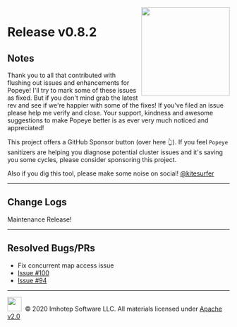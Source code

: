 <img src="https://raw.githubusercontent.com/derailed/popeye/master/assets/popeye_logo.png" align="right" width="200" height="auto"/>

# Release v0.8.2

## Notes

Thank you to all that contributed with flushing out issues and enhancements for Popeye! I'll try to mark some of these issues as fixed. But if you don't mind grab the latest rev and see if we're happier with some of the fixes! If you've filed an issue please help me verify and close. Your support, kindness and awesome suggestions to make Popeye better is as ever very much noticed and appreciated!

This project offers a GitHub Sponsor button (over here 👆). If you feel `Popeye` sanitizers are helping you diagnose potential cluster issues and it's saving you some cycles, please consider sponsoring this project.

Also if you dig this tool, please make some noise on social! [@kitesurfer](https://twitter.com/kitesurfer)

---

## Change Logs

Maintenance Release!

---

## Resolved Bugs/PRs

- Fix concurrent map access issue
- [Issue #100](https://github.com/derailed/popeye/issues/100)
- [Issue #94](https://github.com/derailed/popeye/issues/94)

---

<img src="https://raw.githubusercontent.com/derailed/popeye/master/assets/imhotep_logo.png" width="32" height="auto"/>&nbsp; © 2020 Imhotep Software LLC. All materials licensed under [Apache v2.0](http://www.apache.org/licenses/LICENSE-2.0)
